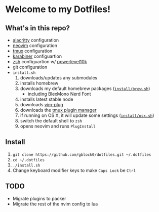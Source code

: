 # Welcome to my Dotfiles!

## What's in this repo?

- [alacritty] configuration
- [neovim] configuration
- [tmux] configuration
- [karabiner] configuartion
- [zsh] configuartion w/ [powerlevel10k]
- git configuration
- `install.sh`
  1. downloads/updates any submodules
  1. installs homebrew
  1. downloads my default homebrew packages ([`install/brew.sh`])
     - including BlexMono Nerd Font
  1. installs latest stable node
  1. downloads [vim-plug]
  1. downloads the [tmux plugin manager]
  1. if running on OS X, it will update some settings ([`install/osx.sh`])
  1. switch the default shell to `zsh`
  1. opens neovim and runs `PlugInstall`

## Install

1. `git clone https://github.com/gblock0/dotfiles.git ~/.dotfiles`
1. `cd ~/.dotfiles`
1. `./install.sh`
1. Change keyboard modifier keys to make `Caps Lock` be `Ctrl`

## TODO

- Migrate plugins to packer
- Migrate the rest of the nvim config to lua

[alacritty]: https://github.com/alacritty/alacritty
[neovim]: https://neovim.io
[tmux]: https://github.com/tmux/tmux
[karabiner]: https://karabiner-elements.pqrs.org/
[zsh]: https://www.zsh.org/
[powerlevel10k]: https://github.com/romkatv/powerlevel10k
[`install/brew.sh`]: https://github.com/gblock0/dotfiles/blob/master/install/brew.sh
[vim-plug]: https://github.com/junegunn/vim-plug
[tmux plugin manager]: https://github.com/tmux-plugins/tpm
[`install/osx.sh`]: https://github.com/gblock0/dotfiles/blob/master/install/osx.sh

